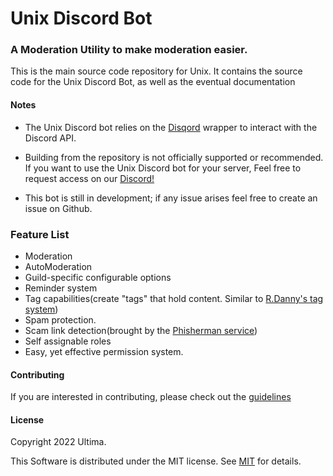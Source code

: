 #  Unix Discord Bot
### A Moderation Utility to make moderation easier.
This is the main source code repository for Unix. It contains the source code for the Unix Discord Bot, as well as the eventual documentation


#### Notes
- The Unix Discord bot relies on the [Disqord](https://github.com/Quahu/Disqord) wrapper to interact with the Discord API.
- Building from the repository is not officially supported or recommended. If you want to use the Unix Discord bot for your server, Feel free to request access on our [Discord!](https://discord.gg/6yMXWUWANW)

- This bot is still in development; if any issue arises feel free to create an issue on Github.

### Feature List
- Moderation
- AutoModeration
- Guild-specific configurable options
- Reminder system
- Tag capabilities(create "tags" that hold content. Similar to [R.Danny's tag system](https://github.com/Rapptz/RoboDanny))
- Spam protection.
- Scam link detection(brought by the [Phisherman service](https://phisherman.gg/))
- Self assignable roles
- Easy, yet effective permission system.

#### **Contributing**
If you are interested in contributing, please check out the [guidelines](https://github.com/n-Ultima/UnixBot/blob/main/.github/CONTRIBUTING.md)



#### **License**

Copyright 2022 Ultima.

This Software is distributed under the MIT license.
See [MIT](https://github.com/n-Ultima/UnixBot/blob/main/LICENSE) for details.


